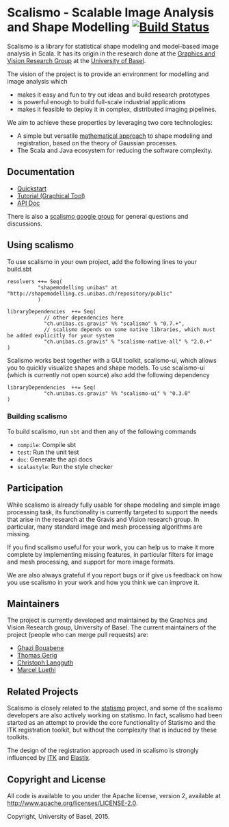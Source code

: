 # Scalismo - Scalable Image Analysis and Shape Modelling [![Build Status](https://travis-ci.org/unibas-gravis/scalismo.svg?branch=develop)](https://travis-ci.org/unibas-gravis/scalismo)

Scalismo is a library for statistical shape modeling and model-based image analysis in Scala. 
It has its origin in the research done at the [Graphics and Vision Research Group](http://gravis.cs.unibas.ch) at the [University of Basel](http://www.unibas.ch). 

The vision of the project is to provide an environment for modelling and image analysis which 

* makes it easy and fun to try out ideas and build research prototypes
* is powerful enough to build full-scale industrial applications
* makes it feasible to deploy it in complex, distributed imaging pipelines. 

We aim to achieve these properties by leveraging two core technologies:

* A simple but versatile [mathematical approach](http://gravis.cs.unibas.ch/publications/2013/MLMI-Luethi_etal-2013.pdf) to shape modeling and registration, based on the theory of Gaussian processes.
* The Scala and Java ecosystem for reducing the software complexity. 

## Documentation

* [Quickstart](https://github.com/unibas-gravis/scalismo/wiki/quickstart)
* [Tutorial (Graphical Tool)](http://shapemodelling.cs.unibas.ch/tutorial.html)
* [API Doc](http://unibas-gravis.github.io/scalismo/latest/api/index.html)

There is also a [scalismo google group](https://groups.google.com/forum/#!forum/scalismo) for general questions and discussions. 

## Using scalismo

To use scalismo in your own project, add the following lines to your build.sbt
```
resolvers ++= Seq(
          "shapemodelling unibas" at "http://shapemodelling.cs.unibas.ch/repository/public"
          )

libraryDependencies  ++= Seq(
            // other dependencies here
            "ch.unibas.cs.gravis" %% "scalismo" % "0.7.+",
            // scalismo depends on some native libraries, which must be added explicitly for your system
            "ch.unibas.cs.gravis" % "scalismo-native-all" % "2.0.+" 
)
```

Scalismo works best together with a GUI toolkit, scalismo-ui, which allows you to quickly visualize shapes and shape models. 
To use scalismo-ui (which is currently not open source) also add the following dependency

```
libraryDependencies  ++= Seq(
            "ch.unibas.cs.gravis" %% "scalismo-ui" % "0.3.0"
)
```

### Building scalismo 
To build scalismo, run ```sbt``` and then any of the following commands

* ```compile```: Compile sbt
* ```test```: Run the unit test
* ```doc```: Generate the api docs
* ```scalastyle```: Run the style checker


## Participation
While scalismo is already fully usable for shape modeling and simple image processing task, its functionality is currently targeted
to support the needs that arise in the research at the Gravis and Vision research group.  In particular, many standard image and mesh 
processing algorithms are missing.

If you find scalismo useful for your work, you can help us to make it more complete by implementing missing features, in particular 
filters for image and mesh processing, and support for more image formats. 

We are also always grateful if you report bugs or if give us feedback on how you use scalismo in your work and how you think we can improve it. 

## Maintainers
The project is currently developed and maintained by the Graphics and Vision Research group, University of Basel. 
The current maintainers of the project (people who can merge pull requests) are: 

* [Ghazi Bouabene](https://github.com/ghazi-bouabene)
* [Thomas Gerig](https://github.com/gerith)
* [Christoph Langguth](https://github.com/clangguth)
* [Marcel Luethi](https://github.com/marcelluethi)

## Related Projects
Scalismo is closely related to the 
[statismo](http://www.github.com/statismo/statismo) project, 
and some of the scalismo developers are also actively working on statismo. 
In fact, scalismo had been started as an attempt to provide the core functionality of Statismo and the ITK registration toolkit, but without
the complexity that is induced by these toolkits. 

The design of the registration approach used in scalismo is strongly influenced by [ITK](http://www.itk.org) and [Elastix](http://elastix.isi.uu.nl).


## Copyright and License
All code is available to you under the Apache license, version 2, available at http://www.apache.org/licenses/LICENSE-2.0. 

Copyright, University of Basel, 2015.

